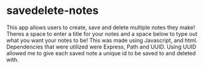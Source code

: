 # savedelete-notes

This app allows users to create, save and delete multiple notes they make! 
Theres a space to enter a title for your notes and a space below to type out what you want your notes to be!
This was made using Javascript, and html. Dependencies that were utilized were Express, Path and UUID. Using UUID allowed me to give each saved note a unique id to be saved to and deleted with.

